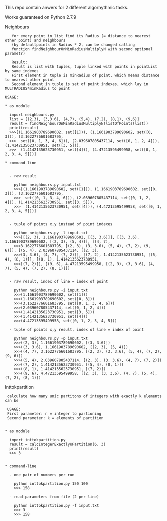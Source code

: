 This repo contain anwers for 2 different algorhythmic tasks.

Works guaranteed on Python 2.7.9


Neighbours

       for every point in list find its Radius (= distance to nearest other point) and neighbours 
       (by defaultpoints in Radius * 2, can be changed calling 
       function findNeighbourOnMinRadiusMultiplyN with second optional parametr)
     
       Result:
       Result is list with tuples, tuple linked with points in pointList by same indexes
       First element in tuple is minRadius of point, which means distance to nearest other point
       Second element in tuple is set of point indexes, which lay in MULTRADIUS*minRadius to point
   
    USAGE:
  
    * as module
    
      import neighbours.py
      list = [(2,3), (3,3.6), (4,7), (5,4), (7,2), (8,1), (9,6)]
      result = findNeighbourOnMinRadiusMultiplyN(listOfPoints(list))
      print(result)
      >>>[(1.1661903789690602, set([1])), (1.1661903789690602, set([0, 3])), (3.1622776601683795, 
      >>>  set([0, 1, 3, 4, 6])), (2.039607805437114, set([0, 1, 2, 4])), (1.4142135623730951, set([3, 5])), 
      >>>  (1.4142135623730951, set([4])), (4.47213595499958, set([0, 1, 2, 3, 4, 5]))]
  
    * command-line
    
    
      - raw result
      
        python neighbours.py input.txt
        >>>[(1.1661903789690602, set([1])), (1.1661903789690602, set([0, 3])), (3.1622776601683795, 
        >>>  set([0, 1, 3, 4, 6])), (2.039607805437114, set([0, 1, 2, 4])), (1.4142135623730951, set([3, 5])), 
        >>>  (1.4142135623730951, set([4])), (4.47213595499958, set([0, 1, 2, 3, 4, 5]))]
    
    
      - tuple of points x,y instead of point indexes
      
        python neighbours.py -l input.txt
        >>>[[(2, 3), 1.1661903789690602, [(3, 3.6)]], [(3, 3.6), 1.1661903789690602, [(2, 3), (5, 4)]], [(4, 7), 
        >>>3.1622776601683795, [(2, 3), (3, 3.6), (5, 4), (7, 2), (9, 6)]], [(5, 4), 2.039607805437114, [(2, 3), 
        >>>(3, 3.6), (4, 7), (7, 2)]], [(7, 2), 1.4142135623730951, [(5, 4), (8, 1)]], [(8, 1), 1.4142135623730951, 
        >>>[(7, 2)]], [(9, 6), 4.47213595499958, [(2, 3), (3, 3.6), (4, 7), (5, 4), (7, 2), (8, 1)]]]
      
      
      - raw result, index of line = index of point  
      
        python neighbours.py -i input.txt
        >>>(1.1661903789690602, set([1]))
        >>>(1.1661903789690602, set([0, 3]))
        >>>(3.1622776601683795, set([0, 1, 3, 4, 6]))
        >>>(2.039607805437114, set([0, 1, 2, 4]))
        >>>(1.4142135623730951, set([3, 5]))
        >>>(1.4142135623730951, set([4]))
        >>>(4.47213595499958, set([0, 1, 2, 3, 4, 5]))

      - tuple of points x,y result, index of line = index of point
      
        python neighbours.py -p input.txt
        >>>((2, 3), 1.1661903789690602, [(3, 3.6)])
        >>>((3, 3.6), 1.1661903789690602, [(2, 3), (5, 4)])
        >>>((4, 7), 3.1622776601683795, [(2, 3), (3, 3.6), (5, 4), (7, 2), (9, 6)])
        >>>((5, 4), 2.039607805437114, [(2, 3), (3, 3.6), (4, 7), (7, 2)])
        >>>((7, 2), 1.4142135623730951, [(5, 4), (8, 1)])
        >>>((8, 1), 1.4142135623730951, [(7, 2)])
        >>>((9, 6), 4.47213595499958, [(2, 3), (3, 3.6), (4, 7), (5, 4), (7, 2), (8, 1)])

Inttokpartition

     calculate how many unic partitons of integers with exactly k elements can be
  
     USAGE:
     First parameter: n = integer to partioning
     Second parameter: k = elements of partition
    
    
    * as module
    
      import inttokpartition.py
      result = calcIntegerExactlyKPartition(6, 3)
      print(result)
      >>> 3
      
      
    * command-line
      
      - one pair of numbers per run
        
        python inttokpartition.py 150 100
        >>> 158
  
      - read parameters from file (2 per line)
      
        python inttokpartition.py -f input.txt
        >>> 3
        >>> 158
        
